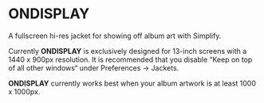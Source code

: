 # ONDISPLAY
A fullscreen hi-res jacket for showing off album art with Simplify.

Currently __ONDISPLAY__ is exclusively designed for 13-inch screens with a 1440 x 900px resolution.
It is recommended that you disable “Keep on top of all other windows“ under Preferences → Jackets.

__ONDISPLAY__ currently works best when your album artwork is at least 1000 x 1000px.
